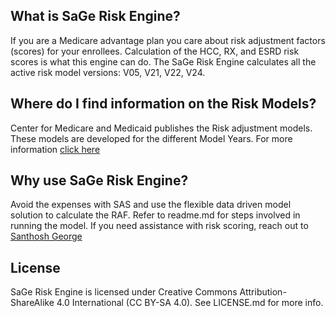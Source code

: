 ## What is SaGe Risk Engine?

If you are a Medicare advantage plan you care about risk adjustment factors (scores) for your enrollees. Calculation of the HCC, RX, and ESRD risk scores is what this engine can do. The SaGe Risk Engine calculates all the active risk model versions: V05, V21, V22, V24.  

## Where do I find information on the Risk Models?

Center for Medicare and Medicaid publishes the Risk adjustment models. These models are developed for the different Model Years. For more information <a href= "https://www.cms.gov/Medicare/Health-Plans/MedicareAdvtgSpecRateStats/Risk-Adjustors" target="_blank">click here</a>

## Why use SaGe Risk Engine?

Avoid the expenses with SAS and use the flexible data driven model solution to calculate the RAF. Refer to readme.md for steps involved in running the model. If you need assistance with risk scoring, reach out to <a href="mailto:santhoshgeorgeonline@gmail.com">Santhosh George</a>

## License

SaGe Risk Engine is licensed under Creative Commons Attribution-ShareAlike 4.0 International (CC BY-SA 4.0). See LICENSE.md for more info.
